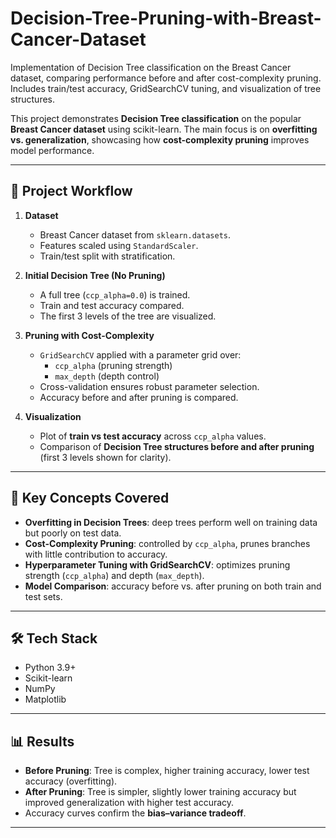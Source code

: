 # Decision-Tree-Pruning-with-Breast-Cancer-Dataset
Implementation of Decision Tree classification on the Breast Cancer dataset, comparing performance before and after cost-complexity pruning. Includes train/test accuracy, GridSearchCV tuning, and visualization of tree structures.



This project demonstrates **Decision Tree classification** on the popular **Breast Cancer dataset** using scikit-learn. The main focus is on **overfitting vs. generalization**, showcasing how **cost-complexity pruning** improves model performance.

---

## 📌 Project Workflow

1. **Dataset**
   - Breast Cancer dataset from `sklearn.datasets`.
   - Features scaled using `StandardScaler`.
   - Train/test split with stratification.

2. **Initial Decision Tree (No Pruning)**
   - A full tree (`ccp_alpha=0.0`) is trained.
   - Train and test accuracy compared.
   - The first 3 levels of the tree are visualized.

3. **Pruning with Cost-Complexity**
   - `GridSearchCV` applied with a parameter grid over:
     - `ccp_alpha` (pruning strength)
     - `max_depth` (depth control)
   - Cross-validation ensures robust parameter selection.
   - Accuracy before and after pruning is compared.

4. **Visualization**
   - Plot of **train vs test accuracy** across `ccp_alpha` values.
   - Comparison of **Decision Tree structures before and after pruning** (first 3 levels shown for clarity).

---

## 🔑 Key Concepts Covered
- **Overfitting in Decision Trees**: deep trees perform well on training data but poorly on test data.
- **Cost-Complexity Pruning**: controlled by `ccp_alpha`, prunes branches with little contribution to accuracy.
- **Hyperparameter Tuning with GridSearchCV**: optimizes pruning strength (`ccp_alpha`) and depth (`max_depth`).
- **Model Comparison**: accuracy before vs. after pruning on both train and test sets.

---

## 🛠️ Tech Stack
- Python 3.9+
- Scikit-learn
- NumPy
- Matplotlib

---

## 📊 Results
- **Before Pruning**: Tree is complex, higher training accuracy, lower test accuracy (overfitting).  
- **After Pruning**: Tree is simpler, slightly lower training accuracy but improved generalization with higher test accuracy.  
- Accuracy curves confirm the **bias–variance tradeoff**.  

---

